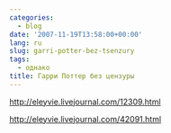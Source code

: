 ```yaml
---
categories:
  - blog
date: '2007-11-19T13:58:00+00:00'
lang: ru
slug: garri-potter-bez-tsenzury
tags:
  - однако
title: Гарри Поттер без цензуры
---
```




<http://eleyvie.livejournal.com/12309.html>

<http://eleyvie.livejournal.com/42091.html>
